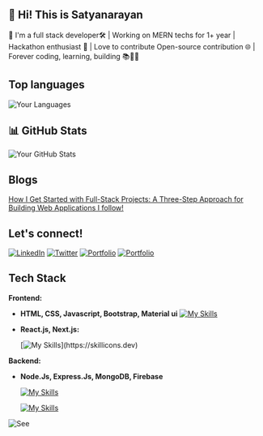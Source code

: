 ## 🚀 Hi! This is Satyanarayan
👋 I'm a full stack developer🛠️ | Working on MERN techs for 1+ year | Hackathon enthusiast 🚀 | Love to contribute Open-source contribution 🌐 | Forever coding, learning, building 📚👨‍💻
## Top languages
![Your Languages](https://github-readme-stats.vercel.app/api/top-langs/?username=satyadalei&layout=compact&theme=radical)
## 📊 GitHub Stats
![Your GitHub Stats](https://github-readme-stats.vercel.app/api?username=satyadalei&show_icons=true&count_private=true&hide=prs&theme=radical)
## Blogs 
[How I Get Started with Full-Stack Projects: A Three-Step Approach for Building Web Applications I follow!](https://medium.com/@satyanarayandalei65/how-i-get-started-with-full-stack-projects-a-three-step-approach-for-building-web-applications-i-37411063285c)

## Let's connect!
[![LinkedIn](https://img.shields.io/badge/LinkedIn-blue?style=flat&logo=linkedin)](https://www.linkedin.com/in/satyadalei/)
[![Twitter](https://img.shields.io/badge/Twitter-blue?style=flat&logo=twitter)](https://twitter.com/Satyana17786386)
[![Portfolio](https://img.shields.io/badge/Portfolio-yellow?style=flat&logo=google-chrome)](https://satyadalei.github.io/portfolio/)
[![Portfolio](https://img.shields.io/badge/CV-black?style=flat&logo=google-chrome)](https://satyadalei.github.io/portfolio/contents/Satya_common_CV.pdf)

## Tech Stack
**Frontend:** 
- **HTML, CSS, Javascript, Bootstrap, Material ui**
  [![My Skills](https://skillicons.dev/icons?i=html,css,js,bootstrap,materialui)](https://skillicons.dev)

- **React.js, Next.js:** 

   [![My Skills](https://skillicons.dev/icons?i=react,nextjs,)](https://skillicons.dev)


**Backend:** 

- **Node.Js, Express.Js, MongoDB, Firebase**

  [![My Skills](https://skillicons.dev/icons?i=nodejs,expressjs,mongo,firebase)](https://skillicons.dev)

  [![My Skills](https://skillicons.dev/icons?i=git,github,figma,vscode)](https://skillicons.dev)  

![See](https://komarev.com/ghpvc/?username=satyadalei&color=green)
